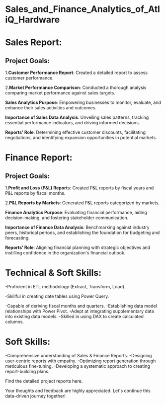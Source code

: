 # Sales_and_Finance_Analytics_of_AtliQ_Hardware

# Sales Report:
## Project Goals:

 1.**Customer Performance Report**: Created a detailed report to assess customer performance.

 2.**Market Performance Comparison**: Conducted a thorough analysis comparing market performance against sales targets.

**Sales Analytics Purpose**: Empowering businesses to monitor, evaluate, and enhance their sales activities and outcomes.

**Importance of Sales Data Analysis**: Unveiling sales patterns, tracking essential performance indicators, and driving informed decisions.

**Reports' Role**: Determining effective customer discounts, facilitating negotiations, and identifying expansion opportunities in potential markets.

# Finance Report:
## Project Goals:

 1.**Profit and Loss (P&L) Report**s: Created P&L reports by fiscal years and P&L reports by fiscal months.

 2.**P&L Reports by Markets**: Generated P&L reports categorized by markets.

**Finance Analytics Purpose**: Evaluating financial performance, aiding decision-making, and fostering stakeholder communication.


**Importance of Finance Data Analysis**: Benchmarking against industry peers, historical periods, and establishing the foundation for budgeting and forecasting.

**Reports' Role**: Aligning financial planning with strategic objectives and instilling confidence in the organization's financial outlook.

# Technical & Soft Skills:

 -Proficient in ETL methodology (Extract, Transform, Load).
 
 -Skillful in creating date tables using Power Query.
 
 -Capable of deriving fiscal months and quarters.
 -Establishing data model relationships with Power Pivot.
 -Adept at integrating supplementary data into existing data models.
 -Skilled in using DAX to create calculated columns.


# Soft Skills:

-Comprehensive understanding of Sales & Finance Reports.
-Designing user-centric reports with empathy.
-Optimizing report generation through meticulous fine-tuning.
-Developing a systematic approach to creating report-building plans.


Find the detailed project reports here.


Your thoughts and feedback are highly appreciated. Let's continue this data-driven journey together!


